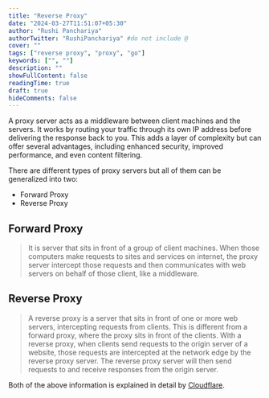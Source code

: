 ```yaml
---
title: "Reverse Proxy"
date: "2024-03-27T11:51:07+05:30"
author: "Rushi Panchariya"
authorTwitter: "RushiPanchariya" #do not include @
cover: ""
tags: ["reverse proxy", "proxy", "go"]
keywords: ["", ""]
description: ""
showFullContent: false
readingTime: true
draft: true
hideComments: false
---
```


A proxy server acts as a middleware between client machines and the servers. It works by routing your traffic through its own IP address before delivering the response back to you. This adds a layer of complexity but can offer several advantages, including enhanced security, improved performance, and even content filtering.

There are different types of proxy servers but all of them can be generalized into two:

- Forward Proxy
- Reverse Proxy

## Forward Proxy

> It is server that sits in front of a group of client machines. When those computers make requests to sites and services on internet, the proxy server intercept those requests and then communicates with web servers on behalf of those client, like a middleware.

## Reverse Proxy

> A reverse proxy is a server that sits in front of one or more web servers, intercepting requests from clients. This is different from a forward proxy, where the proxy sits in front of the clients. With a reverse proxy, when clients send requests to the origin server of a website, those requests are intercepted at the network edge by the reverse proxy server. The reverse proxy server will then send requests to and receive responses from the origin server.

Both of the above information is explained in detail by [Cloudflare](https://www.cloudflare.com/learning/cdn/glossary/reverse-proxy/).
